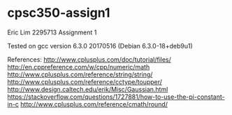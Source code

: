 # cpsc350-assign1

Eric Lim
2295713
Assignment 1

Tested on gcc version 6.3.0 20170516 (Debian 6.3.0-18+deb9u1)

References:
http://www.cplusplus.com/doc/tutorial/files/
http://en.cppreference.com/w/cpp/numeric/math
http://www.cplusplus.com/reference/string/string/
http://www.cplusplus.com/reference/cctype/toupper/
http://www.design.caltech.edu/erik/Misc/Gaussian.html
https://stackoverflow.com/questions/1727881/how-to-use-the-pi-constant-in-c
http://www.cplusplus.com/reference/cmath/round/
